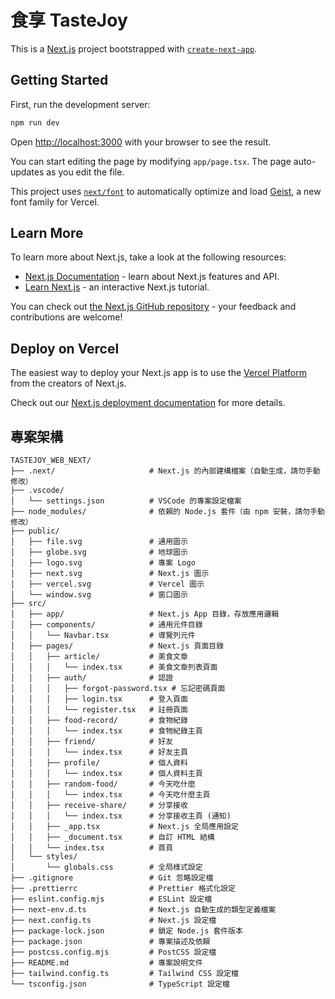 # 食享 TasteJoy

This is a [Next.js](https://nextjs.org) project bootstrapped with [`create-next-app`](https://nextjs.org/docs/app/api-reference/cli/create-next-app).

## Getting Started

First, run the development server:

```bash
npm run dev
```

Open [http://localhost:3000](http://localhost:3000) with your browser to see the result.

You can start editing the page by modifying `app/page.tsx`. The page auto-updates as you edit the file.

This project uses [`next/font`](https://nextjs.org/docs/app/building-your-application/optimizing/fonts) to automatically optimize and load [Geist](https://vercel.com/font), a new font family for Vercel.

## Learn More

To learn more about Next.js, take a look at the following resources:

- [Next.js Documentation](https://nextjs.org/docs) - learn about Next.js features and API.
- [Learn Next.js](https://nextjs.org/learn) - an interactive Next.js tutorial.

You can check out [the Next.js GitHub repository](https://github.com/vercel/next.js) - your feedback and contributions are welcome!

## Deploy on Vercel

The easiest way to deploy your Next.js app is to use the [Vercel Platform](https://vercel.com/new?utm_medium=default-template&filter=next.js&utm_source=create-next-app&utm_campaign=create-next-app-readme) from the creators of Next.js.

Check out our [Next.js deployment documentation](https://nextjs.org/docs/app/building-your-application/deploying) for more details.

## 專案架構

```
TASTEJOY_WEB_NEXT/
├── .next/                     # Next.js 的內部建構檔案（自動生成，請勿手動修改）
├── .vscode/
│   └── settings.json          # VSCode 的專案設定檔案
├── node_modules/              # 依賴的 Node.js 套件（由 npm 安裝，請勿手動修改）
├── public/
│   ├── file.svg               # 通用圖示
│   ├── globe.svg              # 地球圖示
│   ├── logo.svg               # 專案 Logo
│   ├── next.svg               # Next.js 圖示
│   ├── vercel.svg             # Vercel 圖示
│   └── window.svg             # 窗口圖示
├── src/
│   ├── app/                   # Next.js App 目錄，存放應用邏輯
│   ├── components/            # 通用元件目錄
│   │   └── Navbar.tsx         # 導覽列元件
│   ├── pages/                 # Next.js 頁面目錄
│   │   ├── article/           # 美食文章
│   │   │   └── index.tsx      # 美食文章列表頁面
│   │   ├── auth/              # 認證
│   │   │   ├── forgot-password.tsx # 忘記密碼頁面
│   │   │   ├── login.tsx      # 登入頁面
│   │   │   └── register.tsx   # 註冊頁面
│   │   ├── food-record/       # 食物紀錄
│   │   │   └── index.tsx      # 食物紀錄主頁
│   │   ├── friend/            # 好友
│   │   │   └── index.tsx      # 好友主頁
│   │   ├── profile/           # 個人資料
│   │   │   └── index.tsx      # 個人資料主頁
│   │   ├── random-food/       # 今天吃什麼
│   │   │   └── index.tsx      # 今天吃什麼主頁
│   │   ├── receive-share/     # 分享接收
│   │   │   └── index.tsx      # 分享接收主頁 (通知)
│   │   ├── _app.tsx           # Next.js 全局應用設定
│   │   ├── _document.tsx      # 自訂 HTML 結構
│   │   └── index.tsx          # 首頁
│   └── styles/
│       └── globals.css        # 全局樣式設定
├── .gitignore                 # Git 忽略設定檔
├── .prettierrc                # Prettier 格式化設定
├── eslint.config.mjs          # ESLint 設定檔
├── next-env.d.ts              # Next.js 自動生成的類型定義檔案
├── next.config.ts             # Next.js 設定檔
├── package-lock.json          # 鎖定 Node.js 套件版本
├── package.json               # 專案描述及依賴
├── postcss.config.mjs         # PostCSS 設定檔
├── README.md                  # 專案說明文件
├── tailwind.config.ts         # Tailwind CSS 設定檔
└── tsconfig.json              # TypeScript 設定檔
```
